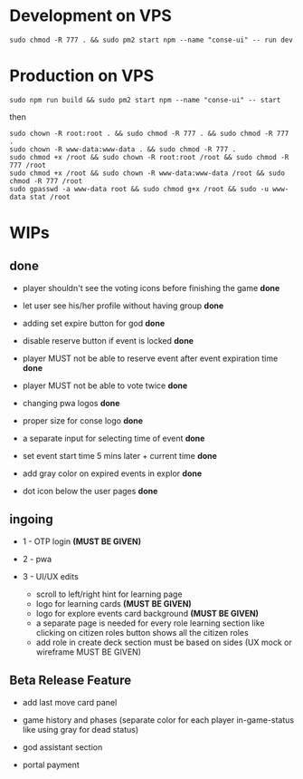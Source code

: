 

# Development on VPS

```console
sudo chmod -R 777 . && sudo pm2 start npm --name "conse-ui" -- run dev
```

# Production on VPS
```console
sudo npm run build && sudo pm2 start npm --name "conse-ui" -- start
```
then 

```console
sudo chown -R root:root . && sudo chmod -R 777 . && sudo chmod -R 777 .
sudo chown -R www-data:www-data . && sudo chmod -R 777 .
sudo chmod +x /root && sudo chown -R root:root /root && sudo chmod -R 777 /root
sudo chmod +x /root && sudo chown -R www-data:www-data /root && sudo chmod -R 777 /root
sudo gpasswd -a www-data root && sudo chmod g+x /root && sudo -u www-data stat /root
```


# WIPs

## done

* player shouldn't see the voting icons before finishing the game **done**

* let user see his/her profile without having group **done**

* adding set expire button for god **done**

* disable reserve button if event is locked **done**

* player MUST not be able to reserve event after event expiration time **done**

* player MUST not be able to vote twice **done**

* changing pwa logos **done**

* proper size for conse logo **done**

* a separate input for selecting time of event **done**

* set event start time 5 mins later + current time **done**

* add gray color on expired events in explor **done**

* dot icon below the user pages **done**
## ingoing

* 1 - OTP login **(MUST BE GIVEN)**

* 2 - pwa

* 3 - UI/UX edits
  * scroll to left/right hint for learning page
  * logo for learning cards **(MUST BE GIVEN)** 
  * logo for explore events card background **(MUST BE GIVEN)**
  * a separate page is needed for every role learning section like clicking on citizen roles button shows all the citizen roles
  * add role in create deck section must be based on sides (UX mock or wireframe MUST BE GIVEN)

## Beta Release Feature

* add last move card panel

* game history and phases (separate color for each player in-game-status like using gray for dead status)

* god assistant section 

* portal payment 

